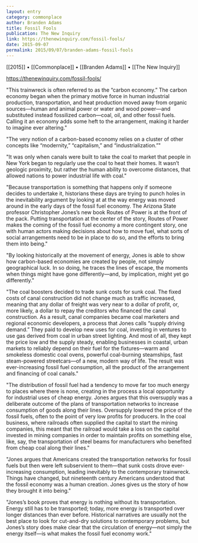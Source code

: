 ```yaml
---
layout: entry
category: commonplace
author: Branden Adams
title: Fossil Fools
publication: The New Inquiry
link: https://thenewinquiry.com/fossil-fools/
date: 2015-09-07
permalink: 2015/09/07/branden-adams-fossil-fools
---
```


[[2015]] • [[Commonplace]] • [[Branden Adams]] • [[The New Inquiry]]

https://thenewinquiry.com/fossil-fools/

"This trainwreck is often referred to as the “carbon economy.” The carbon economy began when the primary motive force in human industrial production, transportation, and heat production moved away from organic sources—human and animal power or water and wood power—and substituted instead fossilized carbon—coal, oil, and other fossil fuels. Calling it an economy adds some heft to the arrangement, making it harder to imagine ever altering."

"The very notion of a carbon-based economy relies on a cluster of other concepts like “modernity,” “capitalism,” and “industrialization.”"

"It was only when canals were built to take the coal to market that people in New York began to regularly use the coal to heat their homes. It wasn’t geologic proximity, but rather the human ability to overcome distances, that allowed nations to power industrial life with coal."

"Because transportation is something that happens only if someone decides to undertake it, historians these days are trying to punch holes in the inevitability argument by looking at at the way energy was moved around in the early days of the fossil fuel economy. The Arizona State professor Christopher Jones’s new book Routes of Power is at the front of the pack. Putting transportation at the center of the story, Routes of Power makes the coming of the fossil fuel economy a more contingent story, one with human actors making decisions about how to move fuel, what sorts of social arrangements need to be in place to do so, and the efforts to bring them into being."
 
"By looking historically at the movement of energy, Jones is able to show how carbon-based economies are created by people, not simply geographical luck. In so doing, he traces the lines of escape, the moments when things might have gone differently—and, by implication, might yet go differently."

"The coal boosters decided to trade sunk costs for sunk coal. The fixed costs of canal construction did not change much as traffic increased, meaning that any dollar of freight was very near to a dollar of profit, or, more likely, a dollar to repay the creditors who financed the canal construction. As a result, canal companies became coal marketers and regional economic developers, a process that Jones calls “supply driving demand.” They paid to develop new uses for coal, investing in ventures to use gas derived from coal in urban street lighting. And most of all, they kept the price low and the supply steady, enabling businesses in coastal, urban markets to reliably depend on their fuel for the fixtures—warm and smokeless domestic coal ovens, powerful coal-burning steamships, fast steam-powered streetcars—of a new, modern way of life. The result was ever-increasing fossil fuel consumption, all the product of the arrangement and financing of coal canals."

"The distribution of fossil fuel had a tendency to move far too much energy to places where there is none, creating in the process a local opportunity for industrial uses of cheap energy. Jones argues that this oversupply was a deliberate outcome of the plans of transportation networks to increase consumption of goods along their lines. Oversupply lowered the price of the fossil fuels, often to the point of very low profits for producers. In the coal business, where railroads often supplied the capital to start the mining companies, this meant that the railroad would take a loss on the capital invested in mining companies in order to maintain profits on something else, like, say, the transportation of steel beams for manufacturers who benefited from cheap coal along their lines."

"Jones argues that Americans created the transportation networks for fossil fuels but then were left subservient to them—that sunk costs drove ever-increasing consumption, leading inevitably to the contemporary trainwreck. Things have changed, but nineteenth century Americans understood that the fossil economy was a human creation. Jones gives us the story of how they brought it into being."

"Jones’s book proves that energy is nothing without its transportation. Energy still has to be transported; today, more energy is transported over longer distances than ever before. Historical narratives are usually not the best place to look for cut-and-dry solutions to contemporary problems, but Jones’s story does make clear that the circulation of energy—not simply the energy itself—is what makes the fossil fuel economy work."

